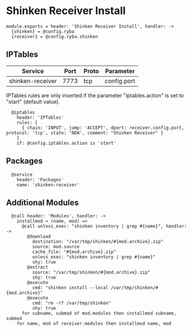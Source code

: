 
# Shinken Receiver Install

    module.exports = header: 'Shinken Receiver Install', handler: ->
      {shinken} = @config.ryba
      {receiver} = @config.ryba.shinken

## IPTables

| Service          | Port  | Proto | Parameter       |
|------------------|-------|-------|-----------------|
| shinken-receiver | 7773  |  tcp  |   config.port   |

IPTables rules are only inserted if the parameter "iptables.action" is set to
"start" (default value).

      @iptables
        header: 'IPTables'
        rules: [
          { chain: 'INPUT', jump: 'ACCEPT', dport: receiver.config.port, protocol: 'tcp', state: 'NEW', comment: "Shinken Receiver" }
        ]
        if: @config.iptables.action is 'start'

## Packages

      @service
        header: 'Packages'
        name: 'shinken-receiver'

## Additional Modules

      @call header: 'Modules', handler: ->
        installmod = (name, mod) =>
          @call unless_exec: "shinken inventory | grep #{name}", handler: ->
            @download
              destination: "/var/tmp/shinken/#{mod.archive}.zip"
              source: mod.source
              cache_file: "#{mod.archive}.zip"
              unless_exec: "shinken inventory | grep #{name}"
              shy: true
            @extract
              source: "/var/tmp/shinken/#{mod.archive}.zip"
              shy: true
            @execute
              cmd: "shinken install --local /var/tmp/shinken/#{mod.archive}"
            @execute
              cmd: "rm -rf /var/tmp/shinken"
              shy: true
          for subname, submod of mod.modules then installmod subname, submod
        for name, mod of receiver.modules then installmod name, mod


